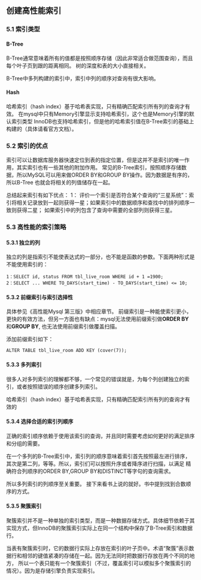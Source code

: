 ##  创建高性能索引
### 5.1 索引类型
#### B-Tree
B-Tree通常意味着所有的值都是按照顺序存储（因此非常适合做范围查询），而且每个叶子页到跟的距离相同。
树的深度和表的大小直接相关。

B-Tree中多列构建的索引中，索引中列的顺序对查询有很大影响。

#### Hash
哈希索引（hash index）基于哈希表实现，只有精确匹配索引所有列的查询才有效。
在mysql中只有Memory引擎显示支持哈希索引，这个也是Memory引擎的默认索引类型
InnoDB也支持哈希索引，但是他的哈希索引值在B-Tree索引的基础上构建的（具体请看官方文档）。

### 5.2 索引的优点
索引可以让数据库服务器快速定位到表的指定位置，但是这并不是索引的唯一作用，其实索引也有一些其他的附加作用。
常见的B-Tree索引，按照顺序存储数据，所以MySQL可以用来做ORDER BY和GROUP BY操作。因为数据是有序的，所以B-Tree
也就会将相关的列值储存在一起。

总结起来索引有如下优点：
1：
评价一个索引是否符合某个查询的“三星系统”：索引将相关记录放到一起则获得一星；如果索引中的数据顺序和查找中的排列顺序一致则获得二星；
如果索引中的列包含了查询中需要的全部列则获得三星。
### 5.3 高性能的索引策略

#### 5.3.1 独立的列
独立的列是指索引不能使表达式的一部分，也不能是函数的参数。下面两种形式是不能使用索引的：
```
1：SELECT id, status FROM tbl_live_room WHERE id + 1 =1900;
2：SELECT ... WHERE TO_DAYS(start_time) - TO_DAYS(start_time) <= 10;
```
#### 5.3.2 前缀索引与索引选择性
具体参见《高性能Mysql 第三版》中相应章节。
前缀索引是一种能使索引更小，更快的有效方法，但另一方面也有缺点：mysql无法使用前缀索引做**ORDER BY** 和**GROUP BY**,
也无法使用前缀索引做覆盖扫描。

添加前缀索引如下：
```
ALTER TABLE tbl_live_room ADD KEY (cover(7));
```
#### 5.3.3 多列索引
很多人对多列索引的理解都不够，一个常见的错误就是，为每个列创建独立的索引，或者按照错误的顺序创建多列索引。

哈希索引（hash index）基于哈希表实现，只有精确匹配索引所有列的查询才有效的
#### 5.3.4 选择合适的索引列顺序
正确的索引顺序依赖于使用该索引的查询，并且同时需要考虑如何更好的满足排序和分组的需要。

在一个多列的B-Tree索引中，索引列的顺序意味着索引首先按照最左进行排序，其次是第二列，等等。所以，索引们可以按照升序或者降序进行扫描，以满足
精确符合列顺序的ORDER BY,GROUP BY和DISTINCT等字句的查询需求。

所以多列索引的列顺序至关重要。
接下来看书上说的就好。书中提到找到合数顺序的方式。
#### 5.3.5 聚簇索引
聚簇索引并不是一种单独的索引类型，而是一种数据存储方式。具体细节依赖于其实现方式，但InnoDB的聚簇索引实际上在同一个结构中保存了B-Tree索引和数据行。

当表有聚簇索引时，它的数据行实际上存放在索引的叶子页中。术语“聚簇”表示数据行和相邻的键值紧凑的存储在一起。因为无法同时把数据行存放在两个不同的地方，
所以一个表只能有一个聚簇索引（不过，覆盖索引可以模拟多个聚簇索引的情况）。因为是存储引擎负责实现索引。
